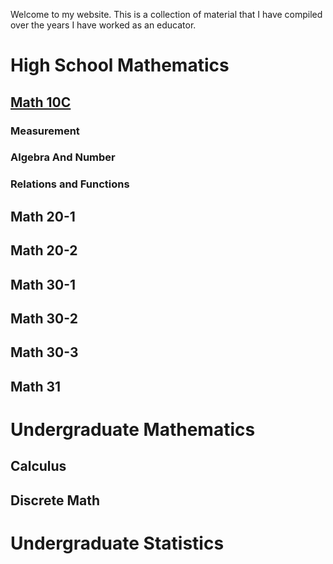 Welcome to my website. This is a collection of material that I have compiled over the years I have worked as an educator.

# High School Mathematics 

## [Math 10C](example.md) 

### Measurement 
### Algebra And Number 
### Relations and Functions 
## Math 20-1
## Math 20-2
## Math 30-1
## Math 30-2
## Math 30-3 
## Math 31 



# Undergraduate Mathematics 
## Calculus 
## Discrete Math 

# Undergraduate Statistics 


